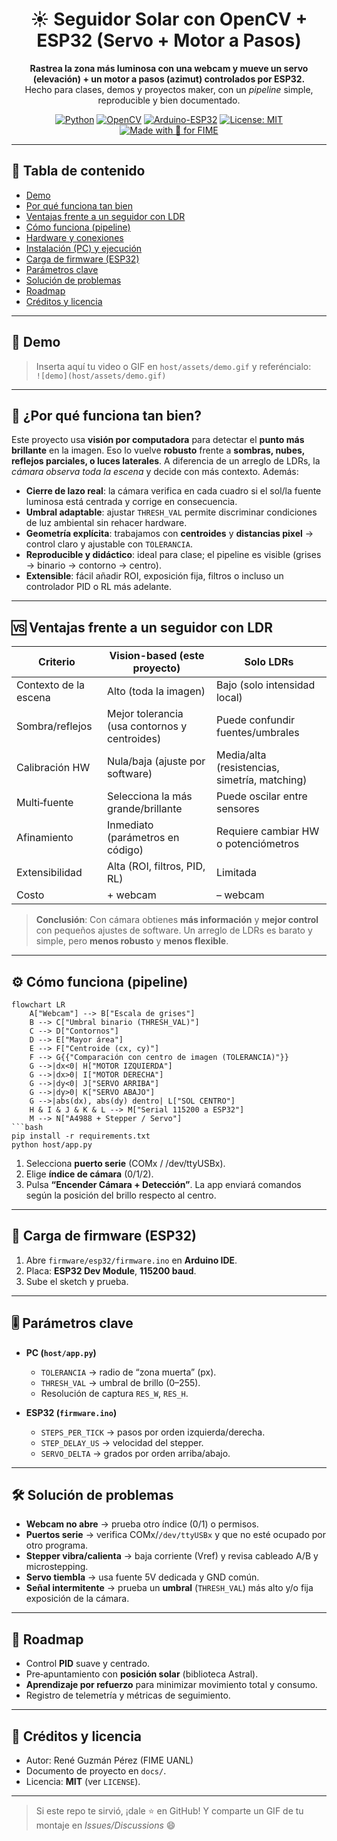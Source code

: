<div align="center">

# ☀️ Seguidor Solar con **OpenCV** + **ESP32** (Servo + Motor a Pasos)

**Rastrea la zona más luminosa con una webcam y mueve un servo (elevación) + un motor a pasos (azimut) controlados por ESP32.**  
Hecho para clases, demos y proyectos maker, con un *pipeline* simple, reproducible y bien documentado.

[![Python](https://img.shields.io/badge/Python-3.10%2B-3776AB?logo=python&logoColor=white)](#)
[![OpenCV](https://img.shields.io/badge/OpenCV-4.x-5C3EE8?logo=opencv&logoColor=white)](#)
[![Arduino-ESP32](https://img.shields.io/badge/Arduino-ESP32-00979D?logo=arduino&logoColor=white)](#)
[![License: MIT](https://img.shields.io/badge/License-MIT-green.svg)](./LICENSE)
[![Made with 💛 for FIME](https://img.shields.io/badge/Made%20with-%F0%9F%92%9B%20for%20FIME-blue)](#)

</div>

---

## 🧭 Tabla de contenido
- [Demo](#-demo)
- [Por qué funciona tan bien](#-por-qué-funciona-tan-bien)
- [Ventajas frente a un seguidor con LDR](#-ventajas-frente-a-un-seguidor-con-ldr)
- [Cómo funciona (pipeline)](#-cómo-funciona-pipeline)
- [Hardware y conexiones](#-hardware-y-conexiones)
- [Instalación (PC) y ejecución](#-instalación-pc-y-ejecución)
- [Carga de firmware (ESP32)](#-carga-de-firmware-esp32)
- [Parámetros clave](#-parámetros-clave)
- [Solución de problemas](#-solución-de-problemas)
- [Roadmap](#-roadmap)
- [Créditos y licencia](#-créditos-y-licencia)

---

## 🎥 Demo
> Inserta aquí tu video o GIF en `host/assets/demo.gif` y referéncialo:  
> `![demo](host/assets/demo.gif)`

---

## 🚀 ¿Por qué **funciona tan bien**?
Este proyecto usa **visión por computadora** para detectar el **punto más brillante** en la imagen. Eso lo vuelve **robusto** frente a **sombras, nubes, reflejos parciales, o luces laterales**. A diferencia de un arreglo de LDRs, la *cámara observa toda la escena* y decide con más contexto. Además:
- **Cierre de lazo real**: la cámara verifica en cada cuadro si el sol/la fuente luminosa está centrada y corrige en consecuencia.
- **Umbral adaptable**: ajustar `THRESH_VAL` permite discriminar condiciones de luz ambiental sin rehacer hardware.
- **Geometría explícita**: trabajamos con **centroides** y **distancias pixel** → control claro y ajustable con `TOLERANCIA`.
- **Reproducible y didáctico**: ideal para clase; el pipeline es visible (grises → binario → contorno → centro).
- **Extensible**: fácil añadir ROI, exposición fija, filtros o incluso un controlador PID o RL más adelante.

---

## 🆚 Ventajas frente a un seguidor con **LDR**
| Criterio | Vision-based (este proyecto) | Solo LDRs |
|---|---|---|
| Contexto de la escena | Alto (toda la imagen) | Bajo (solo intensidad local) |
| Sombra/reflejos | Mejor tolerancia (usa contornos y centroides) | Puede confundir fuentes/umbrales |
| Calibración HW | Nula/baja (ajuste por software) | Media/alta (resistencias, simetría, matching) |
| Multi‑fuente | Selecciona la más grande/brillante | Puede oscilar entre sensores |
| Afinamiento | Inmediato (parámetros en código) | Requiere cambiar HW o potenciómetros |
| Extensibilidad | Alta (ROI, filtros, PID, RL) | Limitada |
| Costo | + webcam | – webcam |

> **Conclusión**: Con cámara obtienes **más información** y **mejor control** con pequeños ajustes de software. Un arreglo de LDRs es barato y simple, pero **menos robusto** y **menos flexible**.

---

## ⚙️ Cómo funciona (pipeline)
```mermaid
flowchart LR
    A["Webcam"] --> B["Escala de grises"]
    B --> C["Umbral binario (THRESH_VAL)"]
    C --> D["Contornos"]
    D --> E["Mayor área"]
    E --> F["Centroide (cx, cy)"]
    F --> G{{"Comparación con centro de imagen (TOLERANCIA)"}}
    G -->|dx<0| H["MOTOR IZQUIERDA"]
    G -->|dx>0| I["MOTOR DERECHA"]
    G -->|dy<0| J["SERVO ARRIBA"]
    G -->|dy>0| K["SERVO ABAJO"]
    G -->|abs(dx), abs(dy) dentro| L["SOL CENTRO"]
    H & I & J & K & L --> M["Serial 115200 a ESP32"]
    M --> N["A4988 + Stepper / Servo"]
```bash
pip install -r requirements.txt
python host/app.py
```
1) Selecciona **puerto serie** (COMx / /dev/ttyUSBx).  
2) Elige **índice de cámara** (0/1/2).  
3) Pulsa **“Encender Cámara + Detección”**. La app enviará comandos según la posición del brillo respecto al centro.

---

## 🔌 Carga de firmware (ESP32)
1. Abre `firmware/esp32/firmware.ino` en **Arduino IDE**.  
2. Placa: **ESP32 Dev Module**, **115200 baud**.  
3. Sube el sketch y prueba.

---

## 🎚️ Parámetros clave
- **PC (`host/app.py`)**
  - `TOLERANCIA` → radio de “zona muerta” (px).  
  - `THRESH_VAL` → umbral de brillo (0–255).  
  - Resolución de captura `RES_W`, `RES_H`.

- **ESP32 (`firmware.ino`)**
  - `STEPS_PER_TICK` → pasos por orden izquierda/derecha.  
  - `STEP_DELAY_US` → velocidad del stepper.  
  - `SERVO_DELTA` → grados por orden arriba/abajo.

---

## 🛠️ Solución de problemas
- **Webcam no abre** → prueba otro índice (0/1) o permisos.  
- **Puertos serie** → verifica COMx/`/dev/ttyUSBx` y que no esté ocupado por otro programa.  
- **Stepper vibra/calienta** → baja corriente (Vref) y revisa cableado A/B y microstepping.  
- **Servo tiembla** → usa fuente 5V dedicada y GND común.  
- **Señal intermitente** → prueba un **umbral** (`THRESH_VAL`) más alto y/o fija exposición de la cámara.

---

## 🧭 Roadmap
- Control **PID** suave y centrado.  
- Pre‑apuntamiento con **posición solar** (biblioteca Astral).  
- **Aprendizaje por refuerzo** para minimizar movimiento total y consumo.  
- Registro de telemetría y métricas de seguimiento.

---

## 👥 Créditos y licencia
- Autor: René Guzmán Pérez (FIME UANL)
- Documento de proyecto en `docs/`.  
- Licencia: **MIT** (ver `LICENSE`).

---

> Si este repo te sirvió, ¡dale ⭐ en GitHub! Y comparte un GIF de tu montaje en *Issues/Discussions* 😄

